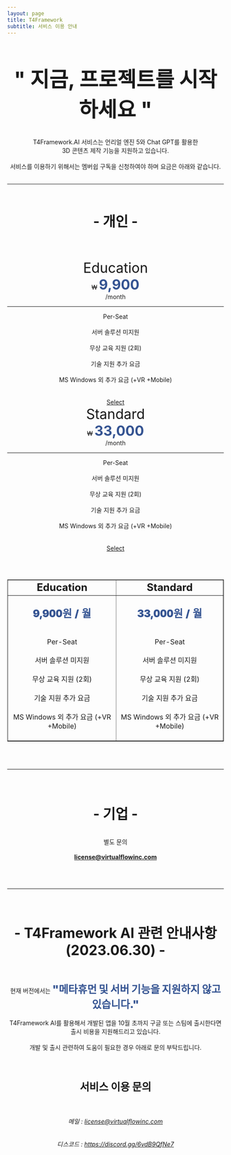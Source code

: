 ```yaml
---
layout: page
title: T4Framework
subtitle: 서비스 이용 안내
---
```

<style>
    .embed-container {
        position: relative;
        padding-bottom: 56.25%;
        height: 0;
        overflow: hidden;
        max-width: 100%;
    }

    .embed-container iframe, .embed-container object, .embed-container embed {
        position: absolute;
		top: 1%;
		down: 1%;
        left: 0%;
        width: 100%;
        height: 100%;
    }
</style>

<br /><br />
<center><font size="10px" style="font-weight: 700">" 지금, 프로젝트를 시작하세요 "</font></center>
<!-- <center><h2>지금 바로, 프로젝트를 시작할 수 있습니다</h2></center> -->

<center>
<br /><br />
T4Framework.AI 서비스는 언리얼 엔진 5와 Chat GPT를 활용한 <br /> 3D 콘텐츠 제작 기능을 지원하고 있습니다. <br /><br />
서비스를 이용하기 위해서는 멤버쉽 구독을 신청하여야 하며 요금은 아래와 같습니다.<br />
</center>
<br />

<hr />

<br />
<center>
<center><h2><font style="font-weight: 700; font-size: xx-large;">- 개인 -</font></h2></center>
<br /><br /><br />
</center>

<div class=" container-fluid " role="main">
    <div class="row">
        <div class=" col ">        
        <div id="plans-container" class="container">
        <div class="row no-gutters">
        <div class="col">
        <div class="plan-card" align = center>
            <div class="plan-name"><b style="font-weight: 400; font-size: xx-large;">Education</b></div>
            <div class="plan-price">
            <div class="dollarsign">₩ 
            <b style="font-weight: 700; font-size: xx-large; color:#355492">9,900</b></div>
            <div class="permonth">/month</div>
        </div>
            <hr>
            <div class="plan-benefits">
            <div class="plan-benefit">Per-Seat</div><br />
            <div class="plan-benefit">서버 솔루션 미지원</div><br />
            <div class="plan-benefit">무상 교육 지원 (2회)</div><br />
            <div class="plan-benefit">기술 지원 추가 요금</div><br />
            <div class="plan-benefit">MS Windows 외 추가 요금 (+VR +Mobile)</div>
            </div><br /><br />
            <a class="btn btn-primary plan-select" href="https://github.com/sponsors/daattali/sponsorships?tier_id=39856">Select</a>
        </div>
        </div>
        <div class="col">
        <div class="plan-card recommended" align = center>
            <div class="plan-name"><b style="font-weight: 400; font-size: xx-large;">Standard</b></div>
            <div class="plan-price">
            <div class="dollarsign">₩ 
            <b style="font-weight: 700; font-size: xx-large; color:#355492">33,000</b></div>
            <div class="permonth">/month</div>
        </div>
            <hr>
            <div class="plan-benefits">
               <div class="plan-benefit">Per-Seat</div><br />
            <div class="plan-benefit">서버 솔루션 미지원</div><br />
            <div class="plan-benefit">무상 교육 지원 (2회)</div><br />
            <div class="plan-benefit">기술 지원 추가 요금</div><br />
            <div class="plan-benefit">MS Windows 외 추가 요금 (+VR +Mobile)</div>
            </div> <br /><br />
            <a class="btn btn-primary plan-select" href="https://github.com/sponsors/daattali/sponsorships?tier_id=7362">Select</a>
        </div>
        </div>
    </div>
    </div>
    </div>
    </div>
</div>


<br /><br />
<table 
border="1" 
width="100%"
cellspacing="100">
<tr>
<td><center><b style="font-weight: 700; font-size: x-large;">Education</b></center></td>
<td><center><b style="font-weight: 700; font-size: x-large;">Standard</b></center></td>
</tr>
<tr>
<td>
<center>
<br />
<b style="font-weight: 900; font-size: x-large; color:#355492">9,900원 / 월</b>
<br /><br /><br />
Per-Seat<br /><br />
서버 솔루션 미지원<br /><br />
무상 교육 지원 (2회)<br /><br />
기술 지원 추가 요금<br /><br />
MS Windows 외 추가 요금 (+VR +Mobile)<br /><br />
</center>
</td>
<td>
<center>
<br />
<b style="font-weight: 900; font-size: x-large; color:#355492">33,000원 / 월</b>
<br /><br /><br />
Per-Seat<br /><br />
서버 솔루션 미지원<br /><br />
무상 교육 지원 (2회)<br /><br />
기술 지원 추가 요금<br /><br />
MS Windows 외 추가 요금 (+VR +Mobile)<br /><br />
</center>
</td>
</tr>
</table>

<br /><br />

<hr>

<br /><br />
<center>
<center><h2><font style="font-weight: 700; font-size: xx-large;">- 기업 -</font></h2></center>
<br />
</center>

<center>
별도 문의<br /><br />
<center><b><a href="mailto:license@virtualflowinc.com">license@virtualflowinc.com</a></b></center>
<br /><br /><br />
</center>

<hr>

<center>
<br /><br />
<center><h2><font style="font-weight: 700; font-size: xx-large;">- T4Framework AI 관련 안내사항 (2023.06.30) -</font></h2></center>
<br /><br />
현재 버전에서는 <b style="font-weight: 900; font-size: x-large; color:#355492">"메타휴먼 및 서버 기능을 지원하지 않고 있습니다."</b><br /><br /> 
T4Framework AI를 활용해서 개발된 앱을 10월 초까지 구글 또는 스팀에 출시한다면 <br /> 
출시 비용을 지원해드리고 있습니다. <br /><br /> 
개발 및 출시 관련하여 도움이 필요한 경우 아래로 문의 부탁드립니다.<br />
<center>

<center>
<br /><br />
<center><h2><font style="font-weight: 700; font-size: x-large;"> 서비스 이용 문의 </font></h2></center>


<br />
<center><h6>메일 : <a href="mailto:license@virtualflowinc.com">license@virtualflowinc.com</a></h6></center>
<center><h6>디스코드 : <a href="https://discord.gg/6vdB9QfNe7">https://discord.gg/6vdB9QfNe7</a></h6></center>
<br /><br />
<br /><br />